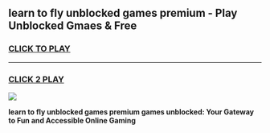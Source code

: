 
## learn to fly unblocked games premium - Play Unblocked Gmaes & Free
<h3>
<a href="https://premium.freeplayer.one?title=learn_to_fly_unblocked_games_premium&ref=19F">CLICK TO PLAY</a></h3>
<hr>

<h3>
<a href="https://premium.freeplayer.one?title=learn_to_fly_unblocked_games_premium&ref=19F">CLICK 2 PLAY</a>
  
</h3>

<a href="https://premium.freeplayer.one?title=learn_to_fly_unblocked_games_premium&ref=19F/"><img src="https://clearcache.store/games.png"></a>


**learn to fly unblocked games premium games unblocked: Your Gateway to Fun and Accessible Online Gaming**
